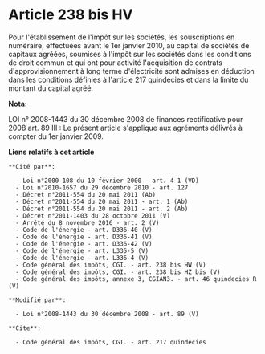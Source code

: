 # Article 238 bis HV

Pour l'établissement de l'impôt sur les sociétés, les souscriptions en numéraire, effectuées avant le 1er janvier 2010, au
capital de sociétés de capitaux agréées, soumises à l'impôt sur les sociétés dans les conditions de droit commun et qui ont
pour activité l'acquisition de contrats d'approvisionnement à long terme d'électricité sont admises en déduction dans les
conditions définies à l'article 217 quindecies et dans la limite du montant du capital agréé.

**Nota:**

LOI n° 2008-1443 du 30 décembre 2008 de finances rectificative pour 2008 art. 89 III : Le présent article s'applique aux
agréments délivrés à compter du 1er janvier 2009.

**Liens relatifs à cet article**

	**Cité par**:

	  - Loi n°2000-108 du 10 février 2000 - art. 4-1 (VD)
	  - Loi n°2010-1657 du 29 décembre 2010 - art. 127
	  - Décret n°2011-554 du 20 mai 2011 (Ab)
	  - Décret n°2011-554 du 20 mai 2011 - art. 1 (Ab)
	  - Décret n°2011-554 du 20 mai 2011 - art. 2 (Ab)
	  - Décret n°2011-1403 du 28 octobre 2011 (V)
	  - Arrêté du 8 novembre 2016 - art. 2 (V)
	  - Code de l'énergie - art. D336-40 (V)
	  - Code de l'énergie - art. D336-41 (V)
	  - Code de l'énergie - art. D336-42 (V)
	  - Code de l'énergie - art. L335-5 (V)
	  - Code de l'énergie - art. L336-4 (V)
	  - Code général des impôts, CGI. - art. 238 bis HW (V)
	  - Code général des impôts, CGI. - art. 238 bis HZ bis (V)
	  - Code général des impôts, annexe 3, CGIAN3. - art. 46 quindecies R (V)

	**Modifié par**:

	  - Loi n°2008-1443 du 30 décembre 2008 - art. 89 (V)

	**Cite**:

	  - Code général des impôts, CGI. - art. 217 quindecies
